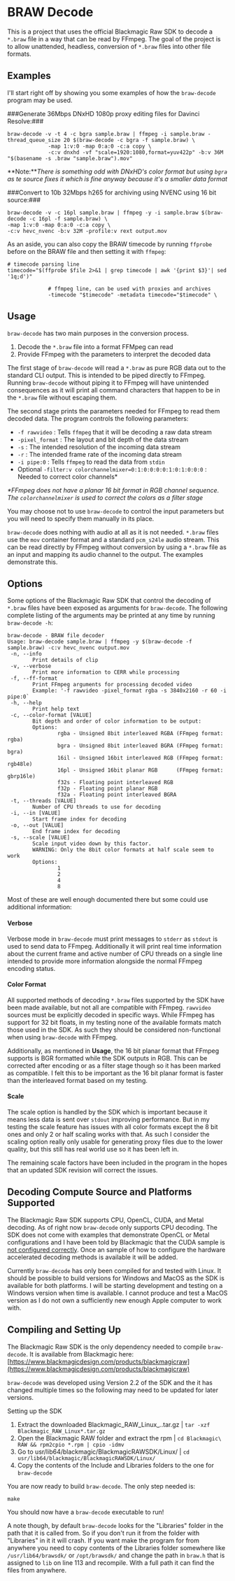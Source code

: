 # BRAW Decode

This is a project that uses the official Blackmagic Raw SDK to decode a 
`*.braw` file in a way that can be read by FFmpeg. The goal of the 
project is to allow unattended, headless, conversion of `*.braw` files
into other file formats.

## Examples

I'll start right off by showing you some examples of how the 
`braw-decode` program may be used.

###Generate 36Mbps DNxHD 1080p proxy editing files for Davinci Resolve:###

```
braw-decode -v -t 4 -c bgra sample.braw | ffmpeg -i sample.braw -thread_queue_size 20 $(braw-decode -c bgra -f sample.braw) \
             -map 1:v:0 -map 0:a:0 -c:a copy \
             -c:v dnxhd -vf "scale=1920:1080,format=yuv422p" -b:v 36M "$(basename -s .braw "sample.braw").mov"
```
**Note:***There is something odd with DNxHD's color format but using `bgra` as te source fixes it which is fine anyway because it's a smaller data format*

###Convert to 10b 32Mbps h265 for archiving using NVENC using 16 bit source:###

```
braw-decode -v -c 16pl sample.braw | ffmpeg -y -i sample.braw $(braw-decode -c 16pl -f sample.braw) \
-map 1:v:0 -map 0:a:0 -c:a copy \
-c:v hevc_nvenc -b:v 32M -profile:v rext output.mov
```


As an aside, you can also copy the BRAW timecode by running `ffprobe` before on the BRAW file and then setting it with `ffmpeg`:
```
# timecode parsing line
timecode="$(ffprobe $file 2>&1 | grep timecode | awk '{print $3}'| sed '1q;d')"

             # ffmpeg line, can be used with proxies and archives
             -timecode "$timecode" -metadata timecode="$timecode" \
```

## Usage

`braw-decode` has two main purposes in the conversion process.

 1. Decode the `*.braw` file into a format FFMpeg can read
 2. Provide FFmpeg with the parameters to interpret the decoded data
 
The first stage of `braw-decode` will read a `*.braw` as pure RGB 
data out to the standard CLI output. This is intended to be piped 
directly to FFmpeg. Running `braw-decode` without piping it to FFmpeg
will have unintended consequences as it will print all command 
characters that happen to be in the `*.braw` file without escaping 
them.

The second stage prints the parameters needed for FFmpeg to read them
decoded data. The program controls the following parameters:

 - `-f rawvideo` : Tells `ffmpeg` that it will be decoding a raw data stream
 - `-pixel_format` : The layout and bit depth of the data stream
 - `-s` : The intended resolution of the incoming data stream
 - `-r` : The intended frame rate of the incoming data stream
 - `-i pipe:0` : Tells `ffmpeg` to read the data from `stdin`
 - Optional `-filter:v colorchannelmixer=0:1:0:0:0:0:1:0:1:0:0:0` : Needed to correct color channels\*
 

 *\*FFmpeg does not have a planar 16 bit format in RGB channel sequence. The `colorchannelmixer` is used to correct the colors as a filter stage*

You may choose not to use `braw-decode` to control the input
parameters but you will need to specify them manually in its place.
 
`braw-decode` does nothing with audio at all as it is not needed.
`*.braw` files use the `mov` container format and a standard 
`pcm_s24le` audio stream. This can be read directly by FFmpeg
without conversion by using a `*.braw` file as an input and mapping
its audio channel to the output. The examples demonstrate this.
 
 
## Options
 
Some options of the Blackmagic Raw SDK that control the decoding of
`*.braw` files have been exposed as arguments for `braw-decode`. The
following complete listing of the arguments may be printed at any
time by running `braw-decode -h`:

```
braw-decode - BRAW file decoder
Usage: braw-decode sample.braw | ffmpeg -y $(braw-decode -f sample.braw) -c:v hevc_nvenc output.mov
 -n, --info
        Print details of clip
 -v, --verbose
        Print more information to CERR while processing
 -f, --ff-format
        Print FFmpeg arguments for processing decoded video
        Example: '-f rawvideo -pixel_format rgba -s 3840x2160 -r 60 -i pipe:0`
 -h, --help
        Print help text
 -c, --color-format [VALUE]
        Bit depth and order of color information to be output:
        Options:
                rgba - Unsigned 8bit interleaved RGBA (FFmpeg format: rgba)
                bgra - Unsigned 8bit interleaved BGRA (FFmpeg format: bgra)
                16il - Unsigned 16bit interleaved RGB (FFmpeg format: rgb48le)
                16pl - Unsigned 16bit planar RGB      (FFmpeg format: gbrp16le)
                f32s - Floating point interleaved RGB
                f32p - Floating point planar RGB
                f32a - Floating point interleaved BGRA
 -t, --threads [VALUE]
        Number of CPU threads to use for decoding
 -i, --in [VALUE]
        Start frame index for decoding
 -o, --out [VALUE]
        End frame index for decoding
 -s, --scale [VALUE]
        Scale input video down by this factor.
        WARNING: Only the 8bit color formats at half scale seem to work
        Options:
                1
                2
                4
                8
```
 
Most of these are well enough documented there but some could use 
additional information:
 
#### Verbose

Verbose mode in `braw-decode` must print messages to `stderr` as
`stdout` is used to send data to FFmpeg. Additionally it will print
real time information about the current frame and active number
of CPU threads on a single line intended to provide more information
alongside the normal FFmpeg encoding status.

#### Color Format

All supported methods of decoding `*.braw` files supported by the 
SDK have been made available, but not all are compatible with 
FFmpeg. `rawvideo` sources must be explicitly decoded in specific
ways. While FFmpeg has support for 32 bit floats, in my testing
none of the available formats match those used in the SDK. As such
they should be considered non-functional when using `braw-decode`
with FFmpeg.

Additionally, as mentioned in **Usage**, the 16 bit planar format
that FFmpeg supports is BGR formatted while the SDK outputs in RGB.
This can be corrected after encoding or as a filter stage though 
so it has been marked as compatible. I felt this to be important
as the 16 bit planar format is faster than the interleaved format 
based on my testing.

#### Scale

The scale option is handled by the SDK which is important because
it means less data is sent over `stdout` improving performance. But
in my testing the scale feature has issues with all color formats
except the 8 bit ones and only 2 or half scaling works with that. As
such I consider the scaling option really only usable for generating
proxy files due to the lower quality, but this still has real world
use so it has been left in.

The remaining scale factors have been included in the program in the
hopes that an updated SDK revision will correct the issues.

## Decoding Compute Source and Platforms Supported

The Blackmagic Raw SDK supports CPU, OpenCL, CUDA, and Metal 
decoding. As of right now `braw-decode` only supports CPU decoding.
The SDK does not come with examples that demonstrate OpenCL or Metal
configurations and I have been told by Blackmagic that the CUDA 
sample is [not configured correctly](https://forum.blackmagicdesign.com/viewtopic.php?f=12&t=150108#p801585).
Once an sample of how to configure the hardware accelerated 
decoding methods is available it will be added.

Currently `braw-decode` has only been compiled for and tested with
Linux. It should be possible to build versions for Windows and MacOS
as the SDK is available for both platforms. I will be starting
development and testing on a Windows version when time is available.
I cannot produce and test a MacOS version as I do not own a 
sufficiently new enough Apple computer to work with.

## Compiling and Setting Up

The Blackmagic Raw SDK is the only dependency needed to compile
`braw-decode`. It is available from Blackmagic here: [https://www.blackmagicdesign.com/products/blackmagicraw](https://www.blackmagicdesign.com/products/blackmagicraw)

`braw-decode` was developed using Version 2.2 of the SDK and the it
has changed multiple times so the following may need to be updated
for later versions.

Setting up the SDK

 1. Extract the downloaded Blackmagic_RAW_Linux_*.*.tar.gz | `tar -xzf Blackmagic_RAW_Linux*.tar.gz`
 2. Open the Blackmagic RAW folder and extract the rpm | `cd Blackmagic\ RAW && rpm2cpio *.rpm | cpio -idmv`
 3. Go to usr/lib64/blackmagic/BlackmagicRAWSDK/Linux/ | `cd usr/lib64/blackmagic/BlackmagicRAWSDK/Linux/`
 4. Copy the contents of the Include and Libraries folders to the one for `braw-decode`
 
You are now ready to build `braw-decode`. The only step needed is:

```
make
```

You should now have a `braw-decode` executable to run!

A note though, by default `braw-decode` looks for the "Libraries"
folder in the path that it is called from. So if you don't run it
from the folder with "Libraries" in it it will crash. If you want
make the program for from anywhere you need to copy contents of the 
Libraries folder somewhere like `/usr/lib64/brawsdk/` or 
`/opt/brawsdk/` and change the path in `braw.h` that is assigned to
`lib` on line 113 and recompile. With a full path it can find the 
files from anywhere.

